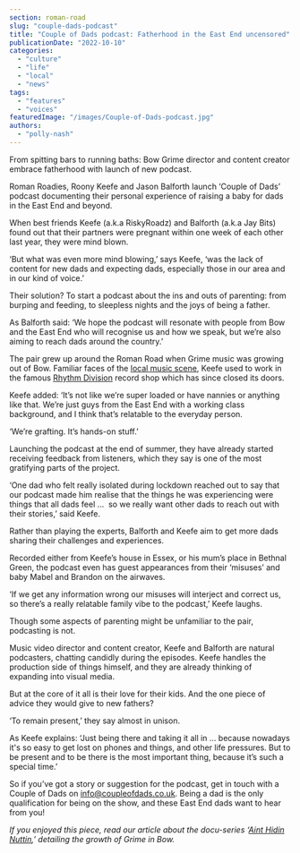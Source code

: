 ```yaml
---
section: roman-road
slug: "couple-dads-podcast"
title: "Couple of Dads podcast: Fatherhood in the East End uncensored"
publicationDate: "2022-10-10"
categories: 
  - "culture"
  - "life"
  - "local"
  - "news"
tags: 
  - "features"
  - "voices"
featuredImage: "/images/Couple-of-Dads-podcast.jpg"
authors: 
  - "polly-nash"
---
```


From spitting bars to running baths: Bow Grime director and content creator embrace fatherhood with launch of new podcast.

Roman Roadies, Roony Keefe and Jason Balforth launch ‘Couple of Dads’ podcast documenting their personal experience of raising a baby for dads in the East End and beyond. 

When best friends Keefe (a.k.a RiskyRoadz) and Balforth (a.k.a Jay Bits) found out that their partners were pregnant within one week of each other last year, they were mind blown. 

‘But what was even more mind blowing,’ says Keefe, ‘was the lack of content for new dads and expecting dads, especially those in our area and in our kind of voice.’ 

Their solution? To start a podcast about the ins and outs of parenting: from burping and feeding, to sleepless nights and the joys of being a father. 

As Balforth said: ‘We hope the podcast will resonate with people from Bow and the East End who will recognise us and how we speak, but we’re also aiming to reach dads around the country.’ 

The pair grew up around the Roman Road when Grime music was growing out of Bow. Familiar faces of the [local music scene](https://romanroadlondon.com/jack-gipson-jay-bits-bobs-podcast-grime-bow-e3/), Keefe used to work in the famous [Rhythm Division](https://romanroadlondon.com/rhythm-division-grime-record-shop-bow/) record shop which has since closed its doors. 

Keefe added: ‘It’s not like we’re super loaded or have nannies or anything like that. We’re just guys from the East End with a working class background, and I think that’s relatable to the everyday person.

‘We’re grafting. It’s hands-on stuff.’ 

Launching the podcast at the end of summer, they have already started receiving feedback from listeners, which they say is one of the most gratifying parts of the project. 

‘One dad who felt really isolated during lockdown reached out to say that our podcast made him realise that the things he was experiencing were things that all dads feel …  so we really want other dads to reach out with their stories,’ said Keefe.

Rather than playing the experts, Balforth and Keefe aim to get more dads sharing their challenges and experiences. 

Recorded either from Keefe’s house in Essex, or his mum’s place in Bethnal Green, the podcast even has guest appearances from their ‘misuses’ and baby Mabel and Brandon on the airwaves. 

‘If we get any information wrong our misuses will interject and correct us, so there’s a really relatable family vibe to the podcast,’ Keefe laughs. 

Though some aspects of parenting might be unfamiliar to the pair, podcasting is not.

Music video director and content creator, Keefe and Balforth are natural podcasters, chatting candidly during the episodes. Keefe handles the production side of things himself, and they are already thinking of expanding into visual media. 

But at the core of it all is their love for their kids. And the one piece of advice they would give to new fathers? 

‘To remain present,’ they say almost in unison.

As Keefe explains: ‘Just being there and taking it all in … because nowadays it's so easy to get lost on phones and things, and other life pressures. But to be present and to be there is the most important thing, because it’s such a special time.’ 

So if you’ve got a story or suggestion for the podcast, get in touch with a Couple of Dads on [info@coupleofdads.co.uk](mailto:info@coupleofdads.co.uk). Being a dad is the only qualification for being on the show, and these East End dads want to hear from you! 

_If you enjoyed this piece, read our article about the docu-series ‘_[_Aint Hidin Nuttin_](https://romanroadlondon.com/aint-hidin-nuttin-bow-grime-documentary/)_,’ detailing the growth of Grime in Bow._  


